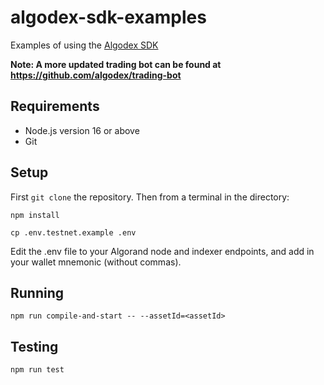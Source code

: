 # algodex-sdk-examples
Examples of using the [Algodex SDK](https://github.com/algodex/algodex-sdk)

**Note: A more updated trading bot can be found at https://github.com/algodex/trading-bot**

## Requirements

- Node.js version 16 or above
- Git

## Setup

First `git clone` the repository. Then from a terminal in the directory:

```
npm install
```

```
cp .env.testnet.example .env
```
Edit the .env file to your Algorand node and indexer endpoints, and add in your wallet mnemonic (without commas).

## Running

```
npm run compile-and-start -- --assetId=<assetId>
```

## Testing

```
npm run test
```
